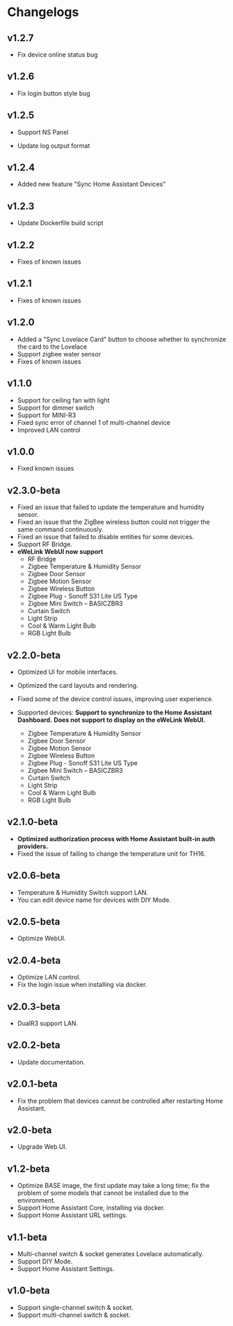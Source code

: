 # Changelogs

## v1.2.7

-   Fix device online status bug

## v1.2.6

-   Fix login button style bug

## v1.2.5

-   Support NS Panel

-   Update log output format

## v1.2.4

-   Added new feature "Sync Home Assistant Devices"

## v1.2.3

-   Update Dockerfile build script

## v1.2.2

-   Fixes of known issues

## v1.2.1

-   Fixes of known issues

## v1.2.0

-   Added a "Sync Lovelace Card" button to choose whether to synchronize the  card to the Lovelace
-   Support zigbee water sensor
-   Fixes of known issues

## v1.1.0

-   Support for ceiling fan with light
-   Support for dimmer switch
-   Support for MINI-R3
-   Fixed sync error of channel 1 of multi-channel device
-   Improved LAN control

## v1.0.0

-   Fixed known issues

## v2.3.0-beta

-   Fixed an issue that failed to update the temperature and humidity sensor.
-   Fixed an issue that the ZigBee wireless button could not trigger the same command continuously.
-   Fixed an issue that failed to disable entities for some devices.
-   Support RF Bridge.
-   **eWeLink WebUI now support**
    -   RF Bridge
    -   Zigbee Temperature & Humidity Sensor
    -   Zigbee Door Sensor
    -   Zigbee Motion Sensor
    -   Zigbee Wireless Button
    -   Zigbee Plug - Sonoff S31 Lite US Type
    -   Zigbee Mini Switch – BASICZBR3
    -   Curtain Switch
    -   Light Strip
    -   Cool & Warm Light Bulb
    -   RGB Light Bulb

## v2.2.0-beta

-   Optimized UI for mobile interfaces.
-   Optimized the card layouts and rendering.
-   Fixed some of the device control issues, improving user experience.

-   Supported devices:
    **Support to synchronize to the Home Assistant Dashboard.**
    **Does not support to display on the eWeLink WebUI.**

    -   Zigbee Temperature & Humidity Sensor
    -   Zigbee Door Sensor
    -   Zigbee Motion Sensor
    -   Zigbee Wireless Button
    -   Zigbee Plug - Sonoff S31 Lite US Type
    -   Zigbee Mini Switch – BASICZBR3
    -   Curtain Switch
    -   Light Strip
    -   Cool & Warm Light Bulb
    -   RGB Light Bulb

## v2.1.0-beta

-   **Optimized authorization process with Home Assistant built-in auth providers.**
-   Fixed the issue of failing to change the temperature unit for TH16.

## v2.0.6-beta

-   Temperature & Humidity Switch support LAN.
-   You can edit device name for devices with DIY Mode.

## v2.0.5-beta

-   Optimize WebUI.

## v2.0.4-beta

-   Optimize LAN control.
-   Fix the login issue when installing via docker.

## v2.0.3-beta

-   DualR3 support LAN.

## v2.0.2-beta

-   Update documentation.

## v2.0.1-beta

-   Fix the problem that devices cannot be controlled after restarting Home Assistant.

## v2.0-beta

-   Upgrade Web UI.

## v1.2-beta

-   Optimize BASE image, the first update may take a long time; fix the problem of some models that cannot be installed due to the environment.
-   Support Home Assistant Core, installing via docker.
-   Support Home Assistant URL settings.

## v1.1-beta

-   Multi-channel switch & socket generates Lovelace automatically.
-   Support DIY Mode.
-   Support Home Assistant Settings.

## v1.0-beta

-   Support single-channel switch & socket.
-   Support multi-channel switch & socket.
